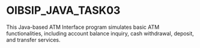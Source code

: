 # OIBSIP_JAVA_TASK03
This Java-based ATM Interface program simulates basic ATM functionalities, including account balance inquiry, cash withdrawal, deposit, and transfer services.
